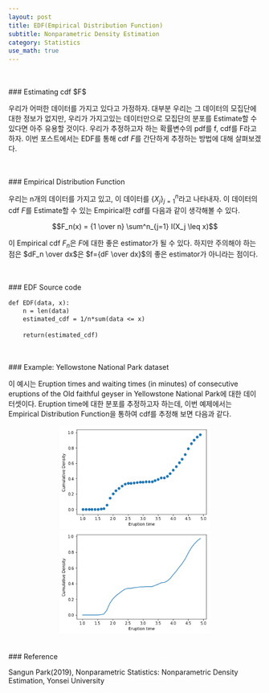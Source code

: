```yaml
---
layout: post
title: EDF(Empirical Distribution Function)
subtitle: Nonparametric Density Estimation
category: Statistics
use_math: true
---
```


<br>
<br>
### Estimating cdf $F$

우리가 어떠한 데이터를 가지고 있다고 가정하자. 대부분 우리는 그 데이터의 모집단에 대한 정보가 없지만, 우리가 가지고있는 데이터만으로 모집단의 분포를 Estimate할 수 있다면 아주 유용할 것이다. 우리가 추정하고자 하는 확률변수의 pdf를 f, cdf를 F라고 하자. 이번 포스트에서는 EDF를 통해 cdf $F$를 간단하게 추정하는 방법에 대해 살펴보겠다.

<br>
<br>
### Empirical Distribution Function

우리는 n개의 데이터를 가지고 있고, 이 데이터를 $\left \lbrace {X_j}\right \rbrace ^n_{j=1}$라고 나타내자. 이 데이터의 cdf $F$를 Estimate할 수 있는 Empirical한 cdf를 다음과 같이 생각해볼 수 있다.

$$F_n(x) = {1 \over n} \sum^n_{j=1} I(X_j \leq x)$$

이 Empirical cdf $F_n$은 $F$에 대한 좋은 estimator가 될 수 있다. 하지만 주의해야 하는 점은 $dF_n \over dx$은 $f={dF \over dx}$의 좋은 estimator가 아니라는 점이다.

<br>
<br>
### EDF Source code

```
def EDF(data, x):
    n = len(data)
    estimated_cdf = 1/n*sum(data <= x)

    return(estimated_cdf)
```

<br>
<br>
### Example: Yellowstone National Park dataset

이 예시는 Eruption times and waiting times (in minutes) of consecutive eruptions of the Old faithful geyser in Yellowstone National Park에 대한 데이터셋이다. Eruption time에 대한 분포를 추정하고자 하는데, 이번 예제에서는 Empirical Distribution Function을 통하여 cdf를 추정해 보면 다음과 같다.

<center><img src = '/post_img/191228/image1.png' width="300"/>
<img src = '/post_img/191228/image2.png' width="300"/></center>


<br>
<br>
### Reference

Sangun Park(2019), Nonparametric Statistics: Nonparametric Density Estimation, Yonsei University

